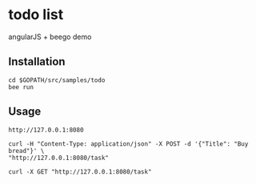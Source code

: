<!--
 * @Author: ning.huang ning.huang
 * @Date: 2022-11-14 09:08:27
 * @LastEditors: ning.huang ning.huang
 * @LastEditTime: 2022-11-14 10:11:07
 * @FilePath: \code\goLang\beego-examples\todo\README.md
-->
# todo list

angularJS + beego demo

## Installation

```
cd $GOPATH/src/samples/todo
bee run
```

## Usage

```
http://127.0.0.1:8080

curl -H "Content-Type: application/json" -X POST -d '{"Title": "Buy bread"}' \
"http://127.0.0.1:8080/task"
 
curl -X GET "http://127.0.0.1:8080/task"

```

